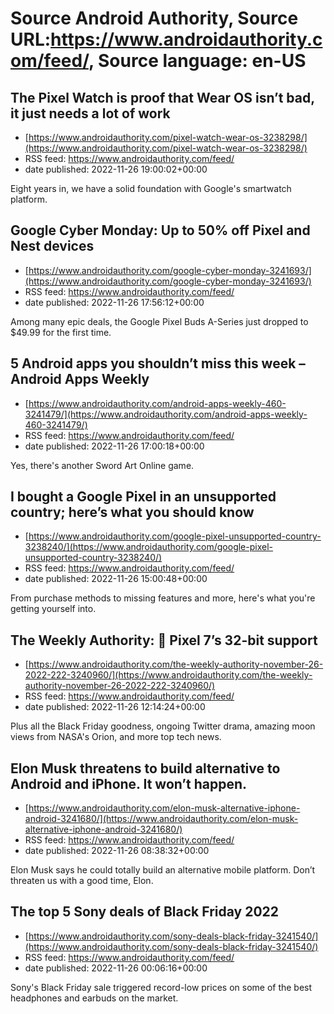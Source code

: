 # Source Android Authority, Source URL:https://www.androidauthority.com/feed/, Source language: en-US

## The Pixel Watch is proof that Wear OS isn’t bad, it just needs a lot of work
 - [https://www.androidauthority.com/pixel-watch-wear-os-3238298/](https://www.androidauthority.com/pixel-watch-wear-os-3238298/)
 - RSS feed: https://www.androidauthority.com/feed/
 - date published: 2022-11-26 19:00:02+00:00

Eight years in, we have a solid foundation with Google's smartwatch platform.

## Google Cyber Monday: Up to 50% off Pixel and Nest devices
 - [https://www.androidauthority.com/google-cyber-monday-3241693/](https://www.androidauthority.com/google-cyber-monday-3241693/)
 - RSS feed: https://www.androidauthority.com/feed/
 - date published: 2022-11-26 17:56:12+00:00

Among many epic deals, the Google Pixel Buds A-Series just dropped to $49.99 for the first time.

## 5 Android apps you shouldn’t miss this week – Android Apps Weekly
 - [https://www.androidauthority.com/android-apps-weekly-460-3241479/](https://www.androidauthority.com/android-apps-weekly-460-3241479/)
 - RSS feed: https://www.androidauthority.com/feed/
 - date published: 2022-11-26 17:00:18+00:00

Yes, there's another Sword Art Online game.

## I bought a Google Pixel in an unsupported country; here’s what you should know
 - [https://www.androidauthority.com/google-pixel-unsupported-country-3238240/](https://www.androidauthority.com/google-pixel-unsupported-country-3238240/)
 - RSS feed: https://www.androidauthority.com/feed/
 - date published: 2022-11-26 15:00:48+00:00

From purchase methods to missing features and more, here's what you're getting yourself into.

## The Weekly Authority: 📱 Pixel 7’s 32-bit support
 - [https://www.androidauthority.com/the-weekly-authority-november-26-2022-222-3240960/](https://www.androidauthority.com/the-weekly-authority-november-26-2022-222-3240960/)
 - RSS feed: https://www.androidauthority.com/feed/
 - date published: 2022-11-26 12:14:24+00:00

Plus all the Black Friday goodness, ongoing Twitter drama, amazing moon views from NASA's Orion, and more top tech news.

## Elon Musk threatens to build alternative to Android and iPhone. It won’t happen.
 - [https://www.androidauthority.com/elon-musk-alternative-iphone-android-3241680/](https://www.androidauthority.com/elon-musk-alternative-iphone-android-3241680/)
 - RSS feed: https://www.androidauthority.com/feed/
 - date published: 2022-11-26 08:38:32+00:00

Elon Musk says he could totally build an alternative mobile platform. Don’t threaten us with a good time, Elon.

## The top 5 Sony deals of Black Friday 2022
 - [https://www.androidauthority.com/sony-deals-black-friday-3241540/](https://www.androidauthority.com/sony-deals-black-friday-3241540/)
 - RSS feed: https://www.androidauthority.com/feed/
 - date published: 2022-11-26 00:06:16+00:00

Sony's Black Friday sale triggered record-low prices on some of the best headphones and earbuds on the market.
